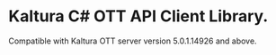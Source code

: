 # Kaltura C# OTT API Client Library.
Compatible with Kaltura OTT server version 5.0.1.14926 and above.
